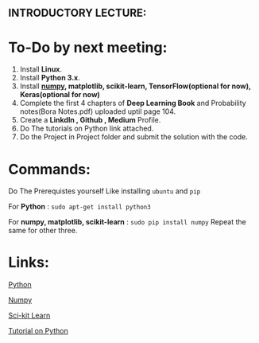 ## INTRODUCTORY LECTURE:

# To-Do by next meeting:
1. Install **Linux**.
2. Install **Python 3.x**.
3. Install **[numpy][1], matplotlib, scikit-learn, TensorFlow(optional for now), Keras(optional for now)**
4. Complete the first 4 chapters of **Deep Learning Book** and Probability notes(Bora Notes.pdf) uploaded uptil page 104.
5. Create a **LinkdIn , Github , Medium** Profile.
6. Do The tutorials on Python link attached.
7. Do the Project in Project folder and submit the solution with the code.

# Commands:
Do The Prerequistes yourself Like installing `ubuntu` and `pip`

For **Python** : `sudo apt-get install python3`

For **numpy, matplotlib, scikit-learn** : `sudo pip install numpy` Repeat the same for other three.

# Links:
[1]: http://www.deeplearningbook.org/

[Python](http://ubuntuhandbook.org/index.php/2017/07/install-python-3-6-1-in-ubuntu-16-04-lts/)

[Numpy](https://scipy.org/install.html)

[Sci-kit Learn](http://scikit-learn.org/stable/install.html)

[Tutorial on Python](https://github.com/kuleshov/cs228-material/blob/master/tutorials/python/cs228-python-tutorial.ipynb)


